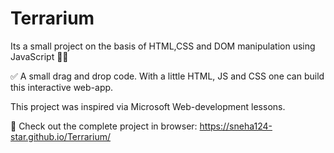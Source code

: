# Terrarium

Its a small project on the basis of HTML,CSS and DOM manipulation using JavaScript 🌵🌱

✅ A small drag and drop code. With a little HTML, JS and CSS one can build this interactive web-app.

This project was inspired via Microsoft Web-development lessons.

🌿 Check out the complete project in browser:
      https://sneha124-star.github.io/Terrarium/


